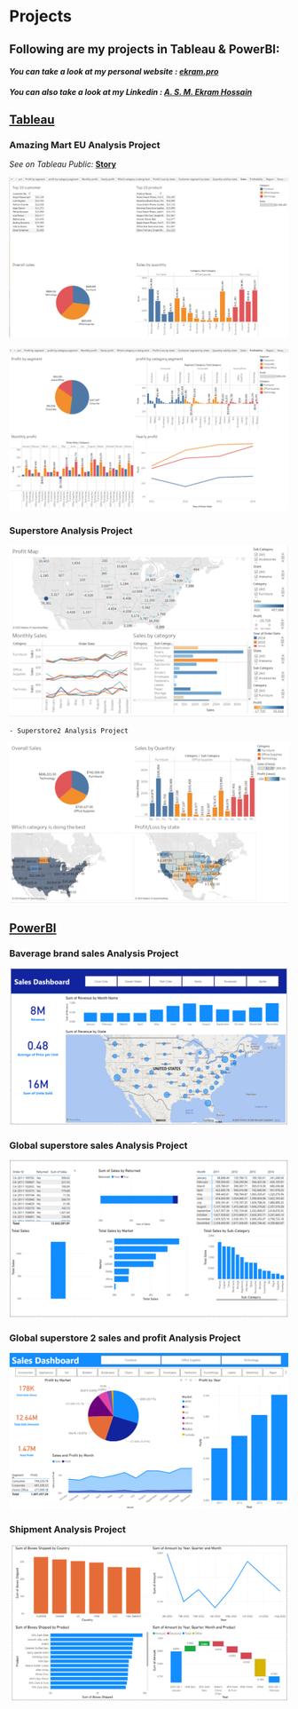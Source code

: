 # Projects
## Following are my projects in Tableau & PowerBI: <br />
#### *You can take a look at my personal website : [ekram.pro](https://ekram.pro/)* <br />
#### *You can also take a look at my Linkedin : [A. S. M. Ekram Hossain](https://www.linkedin.com/in/a-s-m-ekram-hossain-ba837ab7/)* <br />


## **[Tableau](#tableau)** 
### Amazing Mart EU Analysis Project <br />
*See on Tableau Public:* **[Story](https://public.tableau.com/app/profile/m.ekram.hossain/viz/amazin-mart-eu-report/Story1)**<br />

![Amazing Mart EU Dashboard - Sales](tableau/AmazingMart/AmazingMartEuSalesAnalysis.png)

![Amazing Mart EU Dashboard - Profit](tableau/AmazingMart/AmazingMartEuProfitAnalysis.png)


### Superstore Analysis Project 
![Superstore  Dashboard](tableau/Superstore/profit%20and%20sales%20analysis%20of%20superstore.png)

    - Superstore2 Analysis Project 
![Superstore2 Dashboard](tableau/Superstore%202/Sales%20analysis%20for%20superstoe.png)

## **[PowerBI](#powerbi)** 
### Baverage brand sales Analysis Project 
![Baverage brand Dashboard - Sales](powerbi/Beverage%20brands/Revenue%20analysis%20of%20some%20beverage%20brand.png)

### Global superstore sales Analysis Project
![Global superstore Dashboard - Sales](powerbi/Global%20Superstore/Global%20superstore%20sales%20analysis.png)

### Global superstore 2 sales and profit Analysis Project 
![Global superstore 2 Dashboard - Sales & profit](powerbi/Global%20Superstore%202/Global%20superstore%20profit%20analysis.png)


 ### Shipment Analysis Project 
![Shipment Dashboard - Sales](powerbi/Shipment%20report/Shipment%20report%20of%20company.png)
